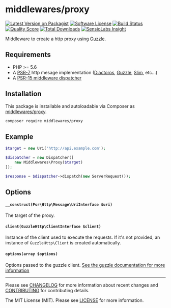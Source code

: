 # middlewares/proxy

[![Latest Version on Packagist][ico-version]][link-packagist]
[![Software License][ico-license]](LICENSE)
[![Build Status][ico-travis]][link-travis]
[![Quality Score][ico-scrutinizer]][link-scrutinizer]
[![Total Downloads][ico-downloads]][link-downloads]
[![SensioLabs Insight][ico-sensiolabs]][link-sensiolabs]

Middleware to create a http proxy using [Guzzle](https://github.com/guzzle/guzzle).

## Requirements

* PHP >= 5.6
* A [PSR-7](https://packagist.org/providers/psr/http-message-implementation) http mesage implementation ([Diactoros](https://github.com/zendframework/zend-diactoros), [Guzzle](https://github.com/guzzle/psr7), [Slim](https://github.com/slimphp/Slim), etc...)
* A [PSR-15 middleware dispatcher](https://github.com/middlewares/awesome-psr15-middlewares#dispatcher)

## Installation

This package is installable and autoloadable via Composer as [middlewares/proxy](https://packagist.org/packages/middlewares/proxy).

```sh
composer require middlewares/proxy
```

## Example

```php
$target = new Uri('http://api.example.com');

$dispatcher = new Dispatcher([
	new Middlewares\Proxy($target)
]);

$response = $dispatcher->dispatch(new ServerRequest());
```

## Options

#### `__construct(Psr\Http\Message\UriInterface $uri)`

The target of the proxy.

#### `client(GuzzleHttp\ClientInterface $client)`

Instance of the client used to execute the requests. If it's not provided, an instance of `GuzzleHttp\Client` is created automatically.

#### `options(array $options)`

Options passed to the guzzle client. [See the guzzle documentation for more information](http://docs.guzzlephp.org/en/latest/request-options.html)

---

Please see [CHANGELOG](CHANGELOG.md) for more information about recent changes and [CONTRIBUTING](CONTRIBUTING.md) for contributing details.

The MIT License (MIT). Please see [LICENSE](LICENSE) for more information.

[ico-version]: https://img.shields.io/packagist/v/middlewares/proxy.svg?style=flat-square
[ico-license]: https://img.shields.io/badge/license-MIT-brightgreen.svg?style=flat-square
[ico-travis]: https://img.shields.io/travis/middlewares/proxy/master.svg?style=flat-square
[ico-scrutinizer]: https://img.shields.io/scrutinizer/g/middlewares/proxy.svg?style=flat-square
[ico-downloads]: https://img.shields.io/packagist/dt/middlewares/proxy.svg?style=flat-square
[ico-sensiolabs]: https://img.shields.io/sensiolabs/i/86c4c4d2-aeda-421a-a5ce-32a0c66e0b6f.svg?style=flat-square

[link-packagist]: https://packagist.org/packages/middlewares/proxy
[link-travis]: https://travis-ci.org/middlewares/proxy
[link-scrutinizer]: https://scrutinizer-ci.com/g/middlewares/proxy
[link-downloads]: https://packagist.org/packages/middlewares/proxy
[link-sensiolabs]: https://insight.sensiolabs.com/projects/86c4c4d2-aeda-421a-a5ce-32a0c66e0b6f
